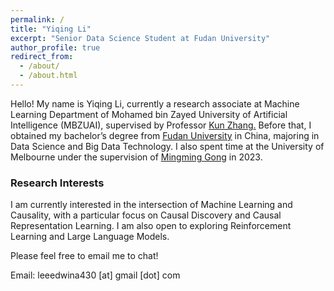 ```yaml
---
permalink: /
title: "Yiqing Li"
excerpt: "Senior Data Science Student at Fudan University"
author_profile: true
redirect_from: 
  - /about/
  - /about.html
---
```


Hello! My name is Yiqing Li, currently a research associate at Machine Learning Department of Mohamed bin Zayed University of Artificial Intelligence (MBZUAI), supervised by Professor <u><a href="{{https://www.andrew.cmu.edu/user/kunz1/index.html}}">Kun Zhang</a>.</u>
Before that, I obtained my bachelor’s degree from <u><a href="{{https://www.fudan.edu.cn/en/}}">Fudan University</a></u> in China, majoring in Data Science and Big Data Technology. I also spent time at the University of Melbourne under the supervision of <u><a href="{{https://mingming-gong.github.io/}}">Mingming Gong</a></u> in 2023.

### Research Interests

I am currently interested in the intersection of Machine Learning and Causality, with a particular focus on Causal Discovery and Causal Representation Learning. I am also open to exploring Reinforcement Learning and Large Language Models.


Please feel free to email me to chat!

Email: leeedwina430 [at] gmail [dot] com

